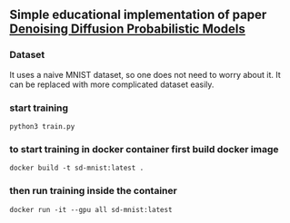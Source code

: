 ## Simple educational implementation of paper [Denoising Diffusion Probabilistic Models](https://arxiv.org/pdf/2006.11239.pdf)

### Dataset
It uses a naive MNIST dataset, so one does not need to worry about it. It can be replaced with more complicated dataset easily.

### start training
```
python3 train.py
```

### to start training in docker container first build docker image
```angular2html
docker build -t sd-mnist:latest .
```
### then run training inside the container
```angular2html
docker run -it --gpu all sd-mnist:latest
```